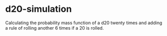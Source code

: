 # d20-simulation
 Calculating the probability mass function of a d20 twenty times and adding a rule of rolling another 6 times if a 20 is rolled.
